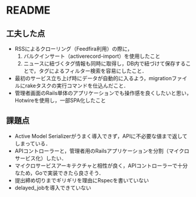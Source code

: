 # README

## 工夫した点

- RSSによるクローリング（Feedfira利用）の際に，
  1. バルクインサート（activerecord-import）を使用したこと
  2. ニュースに紐づくタグ情報も同時に取得し，DB内で紐づけて保存することで，タグによるフィルター検索を容易にしたこと．
- 最初のサービス立ち上げ時にデータが自動的に入るよう，migrationファイルにrakeタスクの実行コマンドを仕込んだこと．
- 管理者画面のRails単体のアプリケーションでも操作感を良くしたいと思い，Hotwireを使用し，一部SPA化したこと

## 課題点

- Active Model Serializerがうまく導入できず，APIに不必要な値まで返してしまっている．
- APIコントローラーと，管理者用のRailsアプリケーションを分割（マイクロサービス化）したい．
 - マイクロサービスアーキテクチャと相性が良く，APIコントローラーで十分なため，Goで実装できたら良さそう．
- 提出締め切りまでギリギリを理由にRspecを書いていない
- delayed_jobを導入できていない
